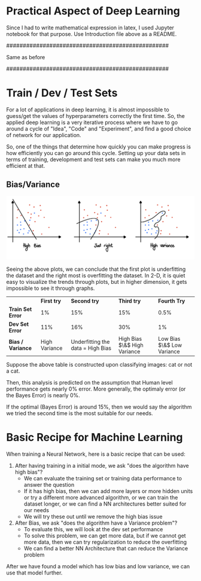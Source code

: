 # Practical Aspect of Deep Learning

Since I had to write mathematical expression in latex, I used Jupyter notebook for that purpose. Use Introduction file above as a README. 




#################################################

Same as before 

#################################################


# Train / Dev / Test Sets

For a lot of applications in deep learning, it is almost impossible to guess/get the values of hyperparameters correctly the first time. So, the applied deep learning is a very iterative process where we have to go around a cycle of "Idea", "Code" and "Experiment", and find a good choice of network for our application.

So, one of the things that determine how quickly you can make progress is how efficiently you can go around this cycle. Setting up your data sets in terms of training, development and test sets can make you much more efficient at that.

## Bias/Variance 

![Bias Variance Figure](images/img1.jpeg)

Seeing the above plots, we can conclude that the first plot is underfitting the dataset and the right most is overfitting the dataset. In 2-D, it is quiet easy to visualize the trends through plots, but in higher dimension, it gets impossible to see it through graphs.

<table style="width:100%">
    <tr>
        <td>  </td> 
        <td> <b>First try</b> </td> 
        <td> <b>Second try</b>  </td> 
        <td> <b>Third try</b> </td>
        <td> <b>Fourth Try</b> </td> 
    <tr>
    <tr>
        <td> <b> Train Set Error</b> </td> 
        <td> 1% </td> 
        <td> 15% </td> 
        <td> 15% </td> 
        <td> 0.5% </td> 
    <tr>
    <tr>
        <td> <b>Dev Set Error</b> </td> 
        <td> 11% </td> 
        <td> 16% </td> 
        <td> 30%  </td> 
        <td> 1% </td> 
    <tr>
    <tr>
        <td> <b>Bias / Variance </b> </td> 
        <td> High Variance </td> 
        <td> Underfitting the data = High Bias </td> 
        <td> High Bias $\&$ High Variance </td> 
        <td> Low Bias $\&$ Low Variance </td> 
    <tr>
</table>

Suppose the above table is constructed upon classifying images: cat or not a cat. 

Then, this analysis is predicted on the assumption that Human level performance gets nearly $0\%$ error. More generally, the optimaly error (or the Bayes Error) is nearly 0%.

If the optimal (Bayes Error) is around 15%, then we would say the algorithm we tried the second time is the most suitable for our needs.

# Basic Recipe for Machine Learning

When training a Neural Network, here is a basic recipe that can be used: 

1. After having training in a initial mode, we ask "does the algorithm have high bias"?
    - We can evaluate the training set or training data performance to answer the question
    - If it has high bias, then we can add more layers or more hidden units or try a different more advanced algorithm, or we can train the dataset longer, or we can find a NN architectures better suited for our needs
    - We will try these out until we remove the high bias issue
2. After Bias, we ask "does the algorithm have a Variance problem"?
    - To evaluate this, we will look at the dev set performance
    - To solve this problem, we can get more data, but if we cannot get more data, then we can try regularization to reduce the overfitting
    - We can find a better NN Architecture that can reduce the Variance problem
    
After we have found a model which has low bias and low variance, we can use that model further.